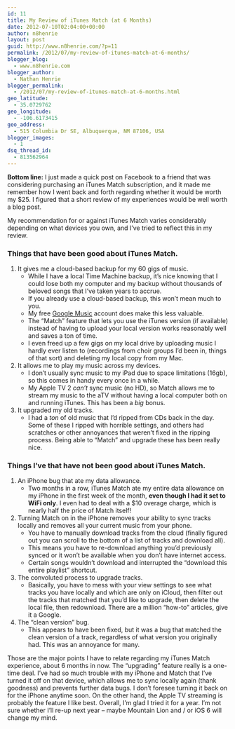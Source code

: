 ```yaml
---
id: 11
title: My Review of iTunes Match (at 6 Months)
date: 2012-07-10T02:04:00+00:00
author: n8henrie
layout: post
guid: http://www.n8henrie.com/?p=11
permalink: /2012/07/my-review-of-itunes-match-at-6-months/
blogger_blog:
  - www.n8henrie.com
blogger_author:
  - Nathan Henrie
blogger_permalink:
  - /2012/07/my-review-of-itunes-match-at-6-months.html
geo_latitude:
  - 35.0729762
geo_longitude:
  - -106.6173415
geo_address:
  - 515 Columbia Dr SE, Albuquerque, NM 87106, USA
blogger_images:
  - 1
dsq_thread_id:
  - 813562964
---
```

**Bottom line:** I just made a quick post on Facebook to a friend that was considering purchasing an iTunes Match subscription, and it made me remember how I went back and forth regarding whether it would be worth my $25. I figured that a short review of my experiences would be well worth a blog post.

<!--more-->

My recommendation for or against iTunes Match varies considerably depending on what devices you own, and I’ve tried to reflect this in my review.

### Things that have been good about iTunes Match.

  1. It gives me a cloud-based backup for my 60 gigs of music. 
      * While I have a local Time Machine backup, it’s nice knowing that I could lose both my computer and my backup without thousands of beloved songs that I’ve taken years to accrue.
      * If you already use a cloud-based backup, this won’t mean much to you.
      * My free <a target="_blank" href="https://accounts.google.com/ServiceLogin?service=sj&passive=1209600&continue=http://play.google.com/music/listen&followup=http://play.google.com/music/listen">Google Music</a> account does make this less valuable.
      * The “Match” feature that lets you use the iTunes version (if available) instead of having to upload your local version works reasonably well and saves a ton of time.
      * I even freed up a few gigs on my local drive by uploading music I hardly ever listen to (recordings from choir groups I’d been in, things of that sort) and deleting my local copy from my Mac.
  2. It allows me to play my music across my devices. 
      * I don’t usually sync music to my iPad due to space limitations (16gb), so this comes in handy every once in a while.
      * My Apple TV 2 _can’t_ sync music (no HD), so Match allows me to stream my music to the aTV without having a local computer both on and running iTunes. This has been a _big_ bonus.
  3. It upgraded my old tracks. 
      * I had a _ton_ of old music that I’d ripped from CDs back in the day. Some of these I ripped with horrible settings, and others had scratches or other annoyances that weren’t fixed in the ripping process. Being able to “Match” and upgrade these has been really nice.

### Things I’ve that have not been good about iTunes Match.

  1. An iPhone bug that ate my data allowance. 
      * Two months in a row, iTunes Match ate my entire data allowance on my iPhone in the first week of the month, **even though I had it set to WiFi only**. I even had to deal with a $10 overage charge, which is nearly half the price of Match itself!
  2. Turning Match on in the iPhone removes your ability to sync tracks locally and removes all your current music from your phone. 
      * You have to manually download tracks from the cloud (finally figured out you can scroll to the bottom of a list of tracks and download all).
      * This means you have to re-download anything you’d previously synced or it won’t be available when you don’t have internet access.
      * Certain songs wouldn’t download and interrupted the “download this entire playlist” shortcut.
  3. The convoluted process to upgrade tracks. 
      * Basically, you have to mess with your view settings to see what tracks you have locally and which are only on iCloud, then filter out the tracks that matched that you’d like to upgrade, then delete the local file, then redownload. There are a million “how-to” articles, give it a Google.
  4. The “clean version” bug. 
      * This appears to have been fixed, but it was a bug that matched the clean version of a track, regardless of what version you originally had. This was an annoyance for many.

Those are the major points I have to relate regarding my iTunes Match experience, about 6 months in now. The “upgrading” feature really is a one-time deal. I’ve had so much trouble with my iPhone and Match that I’ve turned it off on that device, which allows me to sync locally again (thank goodness) and prevents further data bugs. I don’t foresee turning it back on for the iPhone anytime soon. On the other hand, the Apple TV streaming is probably the feature I like best. Overall, I’m glad I tried it for a year. I’m not sure whether I’ll re-up next year – maybe Mountain Lion and / or iOS 6 will change my mind.

<div>
</div>